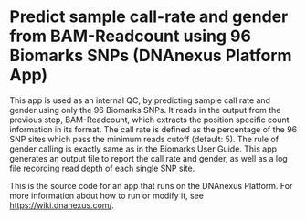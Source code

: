 <!-- dx-header -->
# Predict sample call-rate and gender from BAM-Readcount using 96 Biomarks SNPs (DNAnexus Platform App)

This app is used as an internal QC, by predicting sample call rate and gender using only the 96 Biomarks SNPs. It reads in the output from the previous step, BAM-Readcount, which extracts the position specific count information in its format. The call rate is defined as the percentage of the 96 SNP sites which pass the minimum reads cutoff (default: 5). The rule of gender calling is exactly same as in the Biomarks User Guide. This app generates an output file to report the call rate and gender, as well as a log file recording read depth of each single SNP site.

This is the source code for an app that runs on the DNAnexus Platform.
For more information about how to run or modify it, see
https://wiki.dnanexus.com/.
<!-- /dx-header -->

<!-- Insert a description of your app here -->

<!--
TODO: This app directory was automatically generated by dx-app-wizard;
please edit this Readme.md file to include essential documentation about
your app that would be helpful to users. (Also see the
Readme.developer.md.) Once you're done, you can remove these TODO
comments.

For more info, see https://wiki.dnanexus.com/Developer-Portal.
-->
